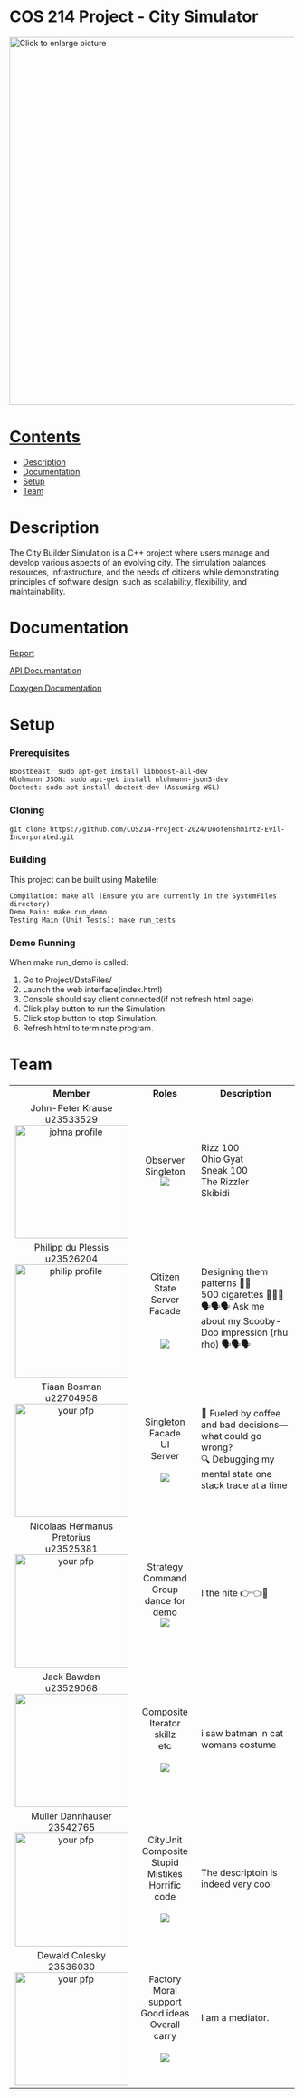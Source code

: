 # COS 214 Project - City Simulator

<a href="https://drive.google.com/uc?export=view&id=1OobIHf2l4Sx1AT8Zpl6-IFVqgv5Tjgp9"><img src="https://drive.google.com/uc?export=view&id=1OobIHf2l4Sx1AT8Zpl6-IFVqgv5Tjgp9" style="width: 650px; max-width: 100%; height: auto" title="Click to enlarge picture" />

# Contents

- [Description](#description)
- [Documentation](#documentation)
- [Setup](#setup)
- [Team](#team)

# Description

The City Builder Simulation is a C++ project where users manage and develop various aspects of an evolving city. The simulation balances resources, infrastructure, and the needs of citizens while demonstrating principles of software design, such as scalability, flexibility, and maintainability.

# Documentation

[Report]()

[API Documentation]()

[Doxygen Documentation]()

# Setup
### Prerequisites

```
Boostbeast: sudo apt-get install libboost-all-dev
Nlohmann JSON: sudo apt-get install nlohmann-json3-dev
Doctest: sudo apt install doctest-dev (Assuming WSL)
```
### Cloning
```
git clone https://github.com/COS214-Project-2024/Doofenshmirtz-Evil-Incorporated.git
```

### Building
This project can be built using Makefile:
```
Compilation: make all (Ensure you are currently in the SystemFiles directory)
Demo Main: make run_demo
Testing Main (Unit Tests): make run_tests
```

### Demo Running
When make run_demo is called:
1. Go to Project/DataFiles/
2. Launch the web interface(index.html)
3. Console should say client connected(if not refresh html page)
4. Click play button to run the Simulation.
5. Click stop button to stop Simulation.
6. Refresh html to terminate program.

# Team 

<table>
    <tr><th>Member</th><th>Roles</th><th>Description</th></tr>
    <tr>
      <td align="center">
	  	John-Peter Krause<br>u23533529<br>
		<img src="https://i.redd.it/ur34et8qmft91.jpg" alt="johna profile" width="200" height="200">
	  </td>
	  <td align="center">
	  	Observer<br>Singleton<br>
		<a href="https://github.com/johnpeterprogramming">
			<img src="https://img.shields.io/badge/GitHub-100000?style=for-the-badge&logo=github&logoColor=white">
		</a>
	  </td>
	  <td>
	  	Rizz 100<br>Ohio Gyat<br>Sneak 100<br>The Rizzler<br>Skibidi<br>
	  </td>
	</tr>
    <tr>
      <td align="center">
	  	Philipp du Plessis<br> u23526204 <br>
		<img src="https://64.media.tumblr.com/e45427d8581bdf7afa9c649d9a711ad7/b73c26f96996b26c-85/s1280x1920/733cd4b5ac71712eb3927ba6d3105e869683005c.png" alt="philip profile" width="200" height="200">
	  </td>
	  <td align="center">
	  	Citizen <br> State <br> Server <br> Facade <br>  <br><br>
		<a href="https://github.com/phillDup">
			<img src="https://img.shields.io/badge/GitHub-100000?style=for-the-badge&logo=github&logoColor=white">
		</a>
	  </td>
	  <td>
	  	Designing them patterns 🧑‍🎨️<br>
		500 cigarettes 🚬🚬🚬 <br>
		🗣🗣🗣 Ask me about my Scooby-Doo impression (rhu rho) 🗣🗣🗣 
	  </td>
	</tr>
    <tr>
      <td align="center">
	  	Tiaan Bosman<br> u22704958 <br>
		<img src="https://avatarfiles.alphacoders.com/176/176387.jpg" alt="your pfp" width="200" height="200">
	  </td>
	  <td align="center">
	  	Singleton <br> Facade <br> UI <br> Server<br><br>
		<a href="https://github.com/TiaanBosman101">
			<img src="https://img.shields.io/badge/GitHub-100000?style=for-the-badge&logo=github&logoColor=white">
		</a>
	  </td>
	  <td>
	  	🥃 Fueled by coffee and bad decisions—what could go wrong?<br>🔍 Debugging my mental state one stack trace at a time
	  </td>
	</tr>
	<tr>
      <td align="center">
	  	Nicolaas Hermanus Pretorius<br> u23525381 <br>
		<img src="https://encrypted-tbn0.gstatic.com/images?q=tbn:ANd9GcSA4oVF9Z91LUDIJJlroakAORBD7zbyKtkRiQ" alt="your pfp" width="200" height="200">
	  </td>
	  <td align="center">
	  	Strategy <br> Command<br> Group dance for demo <br>
		<a href="https://github.com/NicohaasHerhaasus">
			<img src="https://img.shields.io/badge/GitHub-100000?style=for-the-badge&logo=github&logoColor=white">
		</a>
	  </td>
	  <td>
		I the nite
		👉👈🥺
	  </td>
	</tr>
	<tr>
      <td align="center">
	  	Jack Bawden<br> u23529068 <br>
		<img src="https://static.wikia.nocookie.net/4d466e84-4dae-4549-a49e-b4fd9bf29e47/scale-to-width/755" width="200" height="200">
	  </td>
	  <td align="center">
	  	Composite <br> Iterator <br> skillz <br> etc<br><br>
		<a href="https://github.com/Jack-jack1">
			<img src="https://img.shields.io/badge/GitHub-100000?style=for-the-badge&logo=github&logoColor=white">
		</a>
	  </td>
	  <td>
	  	i saw batman in cat womans costume
	  </td>
	</tr>
	<tr>
      <td align="center">
	  	Muller Dannhauser<br> 23542765 <br>
		<img src="https://i.redd.it/oiltpr1u61xd1.jpeg" alt="your pfp" width="200" height="200">
	  </td>
	  <td align="center">
	  	CityUnit <br> Composite <br> Stupid Mistikes <br> Horrific code <br><br>
		<a href="https://github.com/MullerPietPompies">
			<img src="https://img.shields.io/badge/GitHub-100000?style=for-the-badge&logo=github&logoColor=white">
		</a>
	  </td>
	  <td>
	  	The descriptoin is indeed very cool
	  </td>
	</tr>
	<tr>
      <td align="center">
	  	Dewald Colesky<br> 23536030 <br>
		<img src="https://platform.polygon.com/wp-content/uploads/sites/2/chorus/uploads/chorus_asset/file/13752494/Screen_Shot_2018_10_31_at_8.14.46_PM.0.jpg?quality=90&strip=all&crop=0.027173913043484,0,99.945652173913,100" alt="your pfp" width="200" height="200">
	  </td>
	  <td align="center">
	  	Factory <br> Moral support <br> Good ideas <br> Overall carry<br><br>
		<a href="">
			<img src="https://img.shields.io/badge/GitHub-100000?style=for-the-badge&logo=github&logoColor=white">
		</a>
	  </td>
	  <td>
	  	I am a mediator.
	  </td>
	</tr>
</table>
